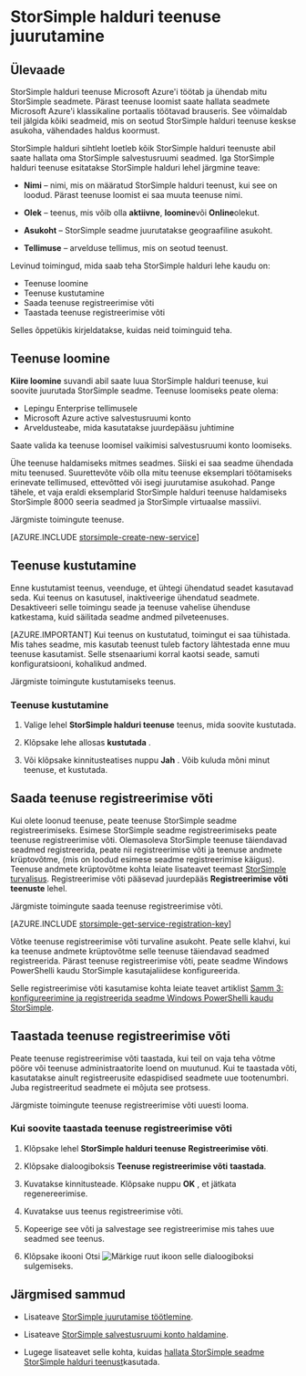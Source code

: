 <properties 
   pageTitle="Juurutamine StorSimple halduri teenuse | Microsoft Azure'i"
   description="Selgitab, kuidas luua ja kustutada StorSimple halduri teenuse Azure klassikaline portaali ja kirjeldatakse, kuidas hallata teenuse registreerimise võti."
   services="storsimple"
   documentationCenter=""
   authors="SharS"
   manager="carmonm"
   editor="" />
<tags 
   ms.service="storsimple"
   ms.devlang="na"
   ms.topic="article"
   ms.tgt_pltfrm="na"
   ms.workload="na"
   ms.date="05/24/2016"
   ms.author="v-sharos" />

# <a name="deploy-the-storsimple-manager-service"></a>StorSimple halduri teenuse juurutamine

## <a name="overview"></a>Ülevaade

StorSimple halduri teenuse Microsoft Azure'i töötab ja ühendab mitu StorSimple seadmete. Pärast teenuse loomist saate hallata seadmete Microsoft Azure'i klassikaline portaalis töötavad brauseris. See võimaldab teil jälgida kõiki seadmeid, mis on seotud StorSimple halduri teenuse keskse asukoha, vähendades haldus koormust.

StorSimple halduri sihtleht loetleb kõik StorSimple halduri teenuste abil saate hallata oma StorSimple salvestusruumi seadmed. Iga StorSimple halduri teenuse esitatakse StorSimple halduri lehel järgmine teave:

- **Nimi** – nimi, mis on määratud StorSimple halduri teenust, kui see on loodud. Pärast teenuse loomist ei saa muuta teenuse nimi.

- **Olek** – teenus, mis võib olla **aktiivne**, **loomine**või **Online**olekut.

- **Asukoht** – StorSimple seadme juurutatakse geograafiline asukoht.

- **Tellimuse** – arvelduse tellimus, mis on seotud teenust.

Levinud toimingud, mida saab teha StorSimple halduri lehe kaudu on:

- Teenuse loomine
- Teenuse kustutamine
- Saada teenuse registreerimise võti
- Taastada teenuse registreerimise võti

Selles õppetükis kirjeldatakse, kuidas neid toiminguid teha.

## <a name="create-a-service"></a>Teenuse loomine

**Kiire loomine** suvandi abil saate luua StorSimple halduri teenuse, kui soovite juurutada StorSimple seadme. Teenuse loomiseks peate olema:

- Lepingu Enterprise tellimusele
- Microsoft Azure active salvestusruumi konto
- Arveldusteabe, mida kasutatakse juurdepääsu juhtimine

Saate valida ka teenuse loomisel vaikimisi salvestusruumi konto loomiseks.

Ühe teenuse haldamiseks mitmes seadmes. Siiski ei saa seadme ühendada mitu teenused. Suurettevõte võib olla mitu teenuse eksemplari töötamiseks erinevate tellimused, ettevõtted või isegi juurutamise asukohad. Pange tähele, et vaja eraldi eksemplarid StorSimple halduri teenuse haldamiseks StorSimple 8000 seeria seadmed ja StorSimple virtuaalse massiivi.

Järgmiste toimingute teenuse.

[AZURE.INCLUDE [storsimple-create-new-service](../../includes/storsimple-create-new-service.md)]

## <a name="delete-a-service"></a>Teenuse kustutamine

Enne kustutamist teenus, veenduge, et ühtegi ühendatud seadet kasutavad seda. Kui teenus on kasutusel, inaktiveerige ühendatud seadmete. Desaktiveeri selle toimingu seade ja teenuse vahelise ühenduse katkestama, kuid säilitada seadme andmed pilveteenuses. 

[AZURE.IMPORTANT] Kui teenus on kustutatud, toimingut ei saa tühistada. Mis tahes seadme, mis kasutab teenust tuleb factory lähtestada enne muu teenuse kasutamist. Selle stsenaariumi korral kaotsi seade, samuti konfiguratsiooni, kohalikud andmed.

Järgmiste toimingute kustutamiseks teenus.

### <a name="to-delete-a-service"></a>Teenuse kustutamine

1. Valige lehel **StorSimple halduri teenuse** teenus, mida soovite kustutada.

1. Klõpsake lehe allosas **kustutada** .

1. Või klõpsake kinnitusteatises nuppu **Jah** . Võib kuluda mõni minut teenuse, et kustutada.

## <a name="get-the-service-registration-key"></a>Saada teenuse registreerimise võti

Kui olete loonud teenuse, peate teenuse StorSimple seadme registreerimiseks. Esimese StorSimple seadme registreerimiseks peate teenuse registreerimise võti. Olemasoleva StorSimple teenuse täiendavad seadmed registreerida, peate nii registreerimise võti ja teenuse andmete krüptovõtme, (mis on loodud esimese seadme registreerimise käigus). Teenuse andmete krüptovõtme kohta leiate lisateavet teemast [StorSimple turvalisus](storsimple-security.md). Registreerimise võti pääsevad juurdepääs **Registreerimise võti** **teenuste** lehel.

Järgmiste toimingute saada teenuse registreerimise võti.

[AZURE.INCLUDE [storsimple-get-service-registration-key](../../includes/storsimple-get-service-registration-key.md)]

Võtke teenuse registreerimise võti turvaline asukoht. Peate selle klahvi, kui ka teenuse andmete krüptovõtme selle teenuse täiendavad seadmed registreerida. Pärast teenuse registreerimise võti, peate seadme Windows PowerShelli kaudu StorSimple kasutajaliidese konfigureerida.

Selle registreerimise võti kasutamise kohta leiate teavet artiklist [Samm 3: konfigureerimine ja registreerida seadme Windows PowerShelli kaudu StorSimple](storsimple-deployment-walkthrough.md#step-2-configure-and-register-the-device-through-windows-powershell-for-storsimple).

## <a name="regenerate-the-service-registration-key"></a>Taastada teenuse registreerimise võti

Peate teenuse registreerimise võti taastada, kui teil on vaja teha võtme pööre või teenuse administraatorite loend on muutunud. Kui te taastada võti, kasutatakse ainult registreerusite edaspidised seadmete uue tootenumbri. Juba registreeritud seadmete ei mõjuta see protsess.

Järgmiste toimingute teenuse registreerimise võti uuesti looma.

### <a name="to-regenerate-the-service-registration-key"></a>Kui soovite taastada teenuse registreerimise võti

1. Klõpsake lehel **StorSimple halduri teenuse** **Registreerimise võti**.

1. Klõpsake dialoogiboksis **Teenuse registreerimise võti** **taastada**.

1. Kuvatakse kinnitusteade. Klõpsake nuppu **OK** , et jätkata regenereerimise.

1. Kuvatakse uus teenus registreerimise võti.

1. Kopeerige see võti ja salvestage see registreerimise mis tahes uue seadmed see teenus.

1. Klõpsake ikooni Otsi ![Märkige ruut ikoon](./media/storsimple-manage-service/HCS_CheckIcon.png) selle dialoogiboksi sulgemiseks.


## <a name="next-steps"></a>Järgmised sammud

- Lisateave [StorSimple juurutamise töötlemine](storsimple-deployment-walkthrough.md).

- Lisateave [StorSimple salvestusruumi konto haldamine](storsimple-manage-storage-accounts.md).

- Lugege lisateavet selle kohta, kuidas [hallata StorSimple seadme StorSimple halduri teenust](storsimple-manager-service-administration.md)kasutada.

 
